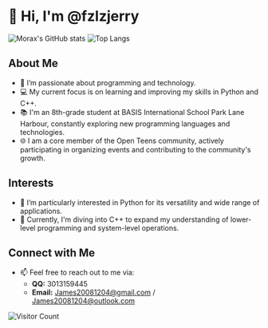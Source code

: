 # 👋 Hi, I'm @fzlzjerry
![Morax's GitHub stats](https://github-readme-stats.vercel.app/api?username=fzlzjerry&show_icons=true&theme=tokyonight) ![Top Langs](https://github-readme-stats.vercel.app/api/top-langs/?username=fzlzjerry&layout=compact&theme=tokyonight) 

## About Me
- 👀 I’m passionate about programming and technology.
- 💻 My current focus is on learning and improving my skills in Python and C++.
- 📚 I'm an 8th-grade student at BASIS International School Park Lane Harbour, constantly exploring new programming languages and technologies.
- 🌐 I am a core member of the Open Teens community, actively participating in organizing events and contributing to the community's growth.

## Interests
- 🌟 I’m particularly interested in Python for its versatility and wide range of applications.
- 🚀 Currently, I'm diving into C++ to expand my understanding of lower-level programming and system-level operations.

## Connect with Me
- 📫 Feel free to reach out to me via:
  - **QQ:** 3013159445
  - **Email:** [James20081204@gmail.com](mailto:James20081204@gmail.com) / [James20081204@outlook.com](mailto:James20081204@outlook.com)

![Visitor Count](https://profile-counter.glitch.me/fzlzjerry/count.svg)

<!---
fzlzjerry/fzlzjerry is a ✨ special ✨ repository because its `README.md` (this file) appears on your GitHub profile.
You can click the Preview link to take a look at your changes.
--->
